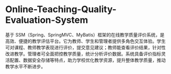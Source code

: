 # Online-Teaching-Quality-Evaluation-System
基于 SSM（Spring、SpringMVC、MyBatis）框架的在线教学质量评价系统，是高效、便捷的教学评估平台。它为教师、学生和管理者提供多角色交互体验。学生可对课程、教师教学表现进行评价，提交意见建议；教师能查看评价结果，针对性改进教学。管理者可全面把控教学质量，统计分析评价数据。系统具备评价指标灵活配置、数据安全存储等特点，助力学校优化教学资源，提升整体教学质量，推动教学水平不断进步。 
